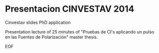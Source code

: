 Presentacion CINVESTAV 2014
===========================

Cinvestav slides PhD application

Presentation lecture of 25 minutes of "Pruebas de CI's aplicando un pulso en las Fuentes de Polarización" master thesis.


EOF
